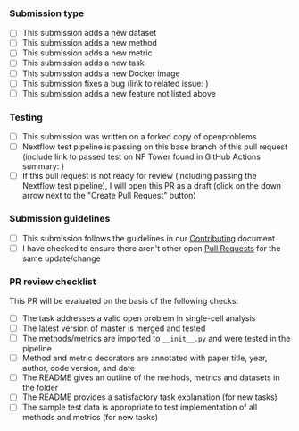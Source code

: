 <!-- You can erase any parts of this template not applicable to your Pull Request. -->

### Submission type

* [ ] This submission adds a new dataset
* [ ] This submission adds a new method
* [ ] This submission adds a new metric
* [ ] This submission adds a new task
* [ ] This submission adds a new Docker image
* [ ] This submission fixes a bug (link to related issue: )
* [ ] This submission adds a new feature not listed above

### Testing

* [ ] This submission was written on a forked copy of openproblems
* [ ] Nextflow test pipeline is passing on this base branch of this pull
  request (include link to passed test on NF Tower found in GitHub Actions summary: )
* [ ] If this pull request is not ready for review (including passing the Nextflow test
  pipeline), I will open this PR as a draft (click on the down arrow next to the
  "Create Pull Request" button)

### Submission guidelines

* [ ] This submission follows the guidelines in our
  [Contributing](../blob/master/CONTRIBUTING.md) document
* [ ] I have checked to ensure there aren't other open [Pull Requests](../pulls) for the
  same update/change

### PR review checklist

This PR will be evaluated on the basis of the following checks:

* [ ] The task addresses a valid open problem in single-cell analysis
* [ ] The latest version of master is merged and tested
* [ ] The methods/metrics are imported to `__init__.py` and were tested in the pipeline
* [ ] Method and metric decorators are annotated with paper title, year, author, code
  version, and date
* [ ] The README gives an outline of the methods, metrics and datasets in the folder
* [ ] The README provides a satisfactory task explanation (for new tasks)
* [ ] The sample test data is appropriate to test implementation of all methods and
  metrics (for new tasks)
